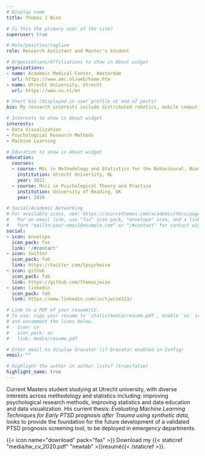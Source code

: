 ```yaml
---
# Display name
title: Thomas J Wise

# Is this the primary user of the site?
superuser: true

# Role/position/tagline
role: Research Assistant and Master's Student 

# Organizations/Affiliations to show in About widget
organizations:
- name: Academic Medical Center, Amsterdam
  url: https://www.amc.nl/web/home.htm
- name: Utrecht University, Utrecht
  url: https://www.uu.nl/en

# Short bio (displayed in user profile at end of posts)
bio: My research interests include distributed robotics, mobile computing and programmable matter.

# Interests to show in About widget
interests:
- Data Visualization
- Psychological Research Methods
- Machine Learning 

# Education to show in About widget
education:
  courses:
  - course: MSc in Methodology and Statistics for the Behavioural, Biomedical and Social Sciences 
    institution: Utrecht University, NL
    year: 2021
  - course: Msci in Psychological Theory and Practice
    institution: University of Reading, UK
    year: 2019

# Social/Academic Networking
# For available icons, see: https://sourcethemes.com/academic/docs/page-builder/#icons
#   For an email link, use "fas" icon pack, "envelope" icon, and a link in the
#   form "mailto:your-email@example.com" or "/#contact" for contact widget.
social:
- icon: envelope
  icon_pack: fas
  link: '/#contact'
- icon: twitter
  icon_pack: fab
  link: https://twitter.com/tpsychwise
- icon: github
  icon_pack: fab
  link: https://github.com/thomasjwise
- icon: linkedin
  icon_pack: fab
  link: https://www.linkedin.com/in/tjwise213/

# Link to a PDF of your resume/CV.
# To use: copy your resume to `static/media/resume.pdf`, enable `ai` icons in `params.toml`, 
# and uncomment the lines below.
# - icon: cv
#   icon_pack: ai
#   link: media/resume.pdf

# Enter email to display Gravatar (if Gravatar enabled in Config)
email: ""

# Highlight the author in author lists? (true/false)
highlight_name: true
---
```


Current Masters student studying at Utrecht university, with diverse interests across methodology and statistics including: improving psychological research methods, improving statistics and data education and data visualization. His current thesis: *Evaluating Machine Learning Techniques for Early PTSD prognosis after Trauma using synthetic data*, looks to provide the foundation for the future development of a validated PTSD prognosis screening tool, to be deployed in emergency departments.

{{< icon name="download" pack="fas" >}} Download my {{< staticref "media/tw_cv_2020.pdf" "newtab" >}}resumé{{< /staticref >}}.

